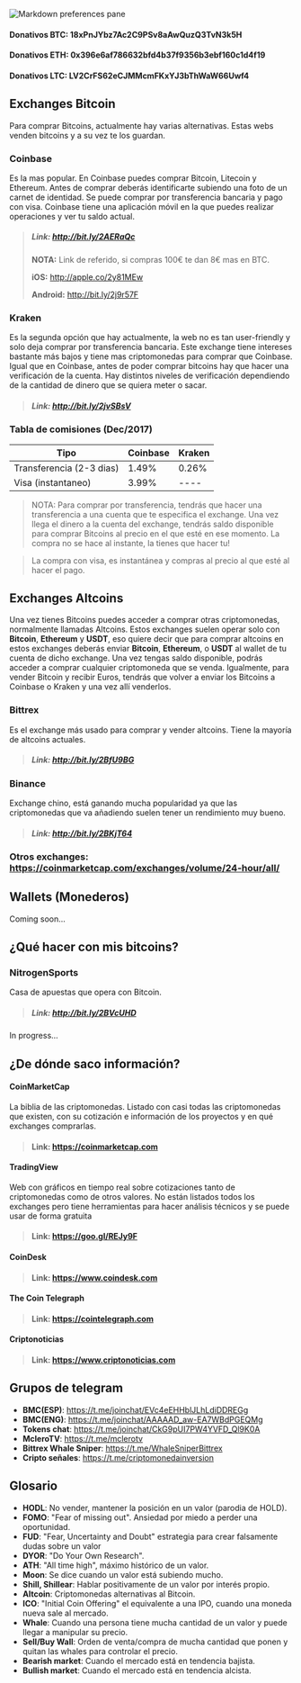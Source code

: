 ![Markdown preferences pane](https://www.bitlat.com/blog/wp-content/uploads/2017/10/Bitcoin.png)

#### **Donativos BTC**: 18xPnJYbz7Ac2C9PSv8aAwQuzQ3TvN3k5H 
#### **Donativos ETH**: 0x396e6af786632bfd4b37f9356b3ebf160c1d4f19
#### **Donativos LTC**: LV2CrFS62eCJMMcmFKxYJ3bThWaW66Uwf4

## Exchanges Bitcoin

Para comprar Bitcoins, actualmente hay varias alternativas. Estas webs venden bitcoins y a su vez te los guardan. 

### Coinbase

Es la mas popular. En Coinbase puedes comprar Bitcoin, Litecoin y Ethereum. Antes de comprar deberás identificarte subiendo una foto de un carnet de identidad. Se puede comprar por transferencia bancaria y pago con visa. Coinbase tiene una aplicación móvil en la que puedes realizar operaciones y ver tu saldo actual.

> ##### Link: <http://bit.ly/2AERaQc>
>  **NOTA:** Link de referido, si compras 100€ te dan 8€ mas en BTC.
> 
> **iOS:** <http://apple.co/2y81MEw>
> 
> **Android:** <http://bit.ly/2j9r57F>


### Kraken

Es la segunda opción que hay actualmente, la web no es tan user-friendly y solo deja comprar por transferencia bancaria. Este exchange tiene intereses bastante más bajos y tiene mas criptomonedas para comprar que Coinbase. Igual que en Coinbase, antes de poder comprar bitcoins hay que hacer una verificación de la cuenta. Hay distintos niveles de verificación dependiendo de la cantidad de dinero que se quiera meter o sacar.

> ##### Link: <http://bit.ly/2jvSBsV>

### Tabla de comisiones (Dec/2017)

Tipo	    | 		Coinbase    | Kraken
------------- | ------------- | -------------
Transferencia (2-3 dias)  | 1.49% 	| 0.26%
Visa (instantaneo) | 3.99%	| ----

> NOTA: Para comprar por transferencia, tendrás que hacer una transferencia a una cuenta que te especifica el exchange. Una vez llega el dinero a la cuenta del exchange, tendrás saldo disponible para comprar Bitcoins al precio en el que esté en ese momento. La compra no se hace al instante, la tienes que hacer tu!

> La compra con visa, es instantánea y compras al precio al que esté al hacer el pago.

## Exchanges Altcoins

Una vez tienes Bitcoins puedes acceder a comprar otras criptomonedas, normalmente llamadas Altcoins. Estos exchanges suelen operar solo con **Bitcoin**, **Ethereum** y **USDT**, eso quiere decir que para comprar altcoins en estos exchanges deberás enviar **Bitcoin**, **Ethereum**, o **USDT** al wallet de tu cuenta de dicho exchange. Una vez tengas saldo disponible, podrás acceder a comprar cualquier criptomoneda que se venda. Igualmente, para vender Bitcoin y recibir Euros, tendrás que volver a enviar los Bitcoins a Coinbase o Kraken y una vez allí venderlos.

### Bittrex

Es el exchange más usado para comprar y vender altcoins. Tiene la mayoría de altcoins actuales.

> ##### Link: <http://bit.ly/2BfU9BG>

### Binance

Exchange chino, está ganando mucha popularidad ya que las criptomonedas que va añadiendo suelen tener un rendimiento muy bueno.

> ##### Link: <http://bit.ly/2BKjT64>

### Otros exchanges: <https://coinmarketcap.com/exchanges/volume/24-hour/all/>

## Wallets (Monederos)

Coming soon...

## ¿Qué hacer con mis bitcoins?

### NitrogenSports

Casa de apuestas que opera con Bitcoin.

> ##### Link: <http://bit.ly/2BVcUHD>

In progress...

## ¿De dónde saco información?
#### CoinMarketCap
La biblia de las criptomonedas. Listado con casi todas las criptomonedas que existen, con su cotización e información de los proyectos y en qué exchanges comprarlas.

> #### Link: <https://coinmarketcap.com>

#### TradingView
Web con gráficos en tiempo real sobre cotizaciones tanto de criptomonedas como de otros valores. No están listados todos los exchanges pero tiene herramientas para hacer análisis técnicos y se puede usar de forma gratuita
> #### Link: <https://goo.gl/REJy9F>

#### CoinDesk

> #### Link: <https://www.coindesk.com>

#### The Coin Telegraph

> #### Link: <https://cointelegraph.com>

#### Criptonoticias

> #### Link: <https://www.criptonoticias.com>

## Grupos de telegram

* **BMC(ESP)**: <https://t.me/joinchat/EVc4eEHHblJLhLdiDDREGg>
* **BMC(ENG)**: <https://t.me/joinchat/AAAAAD_aw-EA7WBdPGEQMg>
* **Tokens chat**: <https://t.me/joinchat/CkG9pUI7PW4YVFD_Ql9K0A>
* **McleroTV**: <https://t.me/mclerotv>
* **Bittrex Whale Sniper**: <https://t.me/WhaleSniperBittrex>
* **Cripto señales**: <https://t.me/criptomonedainversion>

## Glosario

* **HODL**: No vender, mantener la posición en un valor (parodia de HOLD).
* **FOMO**: "Fear of missing out". Ansiedad por miedo a perder una oportunidad.
* **FUD**: "Fear, Uncertainty and Doubt" estrategia para crear falsamente dudas sobre un valor
* **DYOR**: "Do Your Own Research".
* **ATH**: "All time high", máximo histórico de un valor.
* **Moon**: Se dice cuando un valor está subiendo mucho.
* **Shill, Shillear**: Hablar positivamente de un valor por interés propio.
* **Altcoin**: Criptomonedas alternativas al Bitcoin.
* **ICO**: "Initial Coin Offering" el equivalente a una IPO, cuando una moneda nueva sale al mercado.
* **Whale**: Cuando una persona tiene mucha cantidad de un valor y puede llegar a manipular su precio.
* **Sell/Buy Wall**: Orden de venta/compra de mucha cantidad que ponen y quitan las whales para controlar el precio.
* **Bearish market**: Cuando el mercado está en tendencia bajista.
* **Bullish market**: Cuando el mercado está en tendencia alcista.
